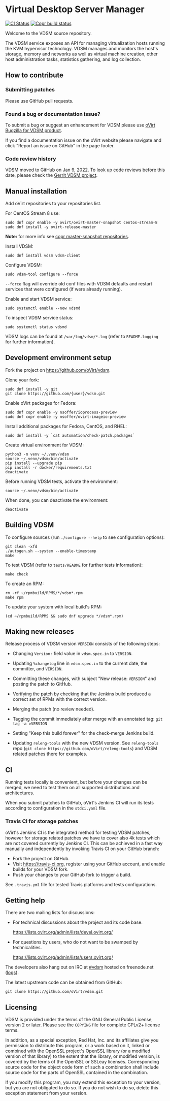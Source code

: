 # Virtual Desktop Server Manager

[![CI Status](https://github.com/oVirt/vdsm/actions/workflows/ci.yml/badge.svg)](https://github.com/oVirt/vdsm/actions)
[![Copr build status](https://copr.fedorainfracloud.org/coprs/ovirt/ovirt-master-snapshot/package/vdsm/status_image/last_build.png)](https://copr.fedorainfracloud.org/coprs/ovirt/ovirt-master-snapshot/package/vdsm/)

Welcome to the VDSM source repository.

The VDSM service exposes an API for managing virtualization
hosts running the KVM hypervisor technology. VDSM manages and monitors
the host's storage, memory and networks as well as virtual machine
creation, other host administration tasks, statistics gathering, and
log collection.

## How to contribute

### Submitting patches

Please use GitHub pull requests.

### Found a bug or documentation issue?

To submit a bug or suggest an enhancement for VDSM please use
[oVirt Bugzilla for VDSM product](https://bugzilla.redhat.com/enter_bug.cgi?product=vdsm).

If you find a documentation issue on the oVirt website please navigate
and click "Report an issue on GitHub" in the page footer.

### Code review history

VDSM moved to GitHub on Jan 9, 2022. To look up code reviews before this
date, please check the [Gerrit VDSM project](https://gerrit.ovirt.org/q/project:vdsm+is:merged).

## Manual installation

Add oVirt repositories to your repositories list.

For CentOS Stream 8 use:

    sudo dnf copr enable -y ovirt/ovirt-master-snapshot centos-stream-8
    sudo dnf install -y ovirt-release-master

**Note:** for more info see
[copr master-snapshot repositories](https://copr.fedorainfracloud.org/coprs/ovirt/ovirt-master-snapshot/).

Install VDSM:

    sudo dnf install vdsm vdsm-client

Configure VDSM:

    sudo vdsm-tool configure --force

`--force` flag will override old conf files with VDSM defaults and
restart services that were configured (if were already running).

Enable and start VDSM service:

    sudo systemctl enable --now vdsmd

To inspect VDSM service status:

    sudo systemctl status vdsmd

VDSM logs can be found at `/var/log/vdsm/*.log` (refer to `README.logging` for further information).


## Development environment setup

Fork the project on https://github.com/oVirt/vdsm.

Clone your fork:

    sudo dnf install -y git
    git clone https://github.com/{user}/vdsm.git

Enable oVirt packages for Fedora:

    sudo dnf copr enable -y nsoffer/ioprocess-preview
    sudo dnf copr enable -y nsoffer/ovirt-imageio-preview

Install additional packages for Fedora, CentOS, and RHEL:

    sudo dnf install -y `cat automation/check-patch.packages`

Create virtual environment for VDSM:

    python3 -m venv ~/.venv/vdsm
    source ~/.venv/vdsm/bin/activate
    pip install --upgrade pip
    pip install -r docker/requirements.txt
    deactivate

Before running VDSM tests, activate the environment:

    source ~/.venv/vdsm/bin/activate

When done, you can deactivate the environment:

    deactivate

## Building VDSM

To configure sources (run `./configure --help` to see configuration options):

    git clean -xfd
    ./autogen.sh --system --enable-timestamp
    make

To test VDSM (refer to `tests/README` for further tests information):

    make check

To create an RPM:

    rm -rf ~/rpmbuild/RPMS/*/vdsm*.rpm
    make rpm

To update your system with local build's RPM:

    (cd ~/rpmbuild/RPMS && sudo dnf upgrade */vdsm*.rpm)


## Making new releases

Release process of VDSM version `VERSION` consists of the following
steps:

- Changing `Version:` field value in `vdsm.spec.in` to `VERSION`.

- Updating `%changelog` line in `vdsm.spec.in` to the current date,
  the committer, and `VERSION`.

- Committing these changes, with subject "New release: `VERSION`" and
  posting the patch to GitHub.

- Verifying the patch by checking that the Jenkins build produced a
  correct set of RPMs with the correct version.

- Merging the patch (no review needed).

- Tagging the commit immediately after merge with an annotated tag:
  `git tag -a vVERSION`

- Setting "Keep this build forever" for the check-merge Jenkins build.

- Updating `releng-tools` with the new VDSM version. See `releng-tools`
  repo (`git clone https://github.com/oVirt/releng-tools`) and VDSM
  related patches there for examples.


## CI

Running tests locally is convenient, but before your changes can be
merged, we need to test them on all supported distributions and
architectures.

When you submit patches to GitHub, oVirt's Jenkins CI will run its tests
according to configuration in the `stdci.yaml` file.

### Travis CI for storage patches

oVirt's Jenkins CI is the integrated method for testing VDSM patches,
however for storage related patches we have to cover also 4k tests which
are not covered currently by Jenkins CI. This can be achieved in a fast
way manually and independently by invoking Travis CI on your
GitHub branch:

- Fork the project on GitHub.
- Visit https://travis-ci.org, register using your GitHub account, and
  enable builds for your VDSM fork.
- Push your changes to your GitHub fork to trigger a build.

See `.travis.yml` file for tested Travis platforms and tests configurations.


## Getting help

There are two mailing lists for discussions:

- For technical discussions about the project and its code base.

  https://lists.ovirt.org/admin/lists/devel.ovirt.org/

- For questions by users, who do not want to be swamped by
  technicalities.

  https://lists.ovirt.org/admin/lists/users.ovirt.org/

The developers also hang out on IRC at
[#vdsm](irc://irc.freenode.org/vdsm) hosted on freenode.net
([logs](http://ekohl.nl/vdsm)).

The latest upstream code can be obtained from GitHub:

    git clone https://github.com/oVirt/vdsm.git


## Licensing

VDSM is provided under the terms of the GNU General Public License,
version 2 or later. Please see the `COPYING` file for complete GPLv2+
license terms.

In addition, as a special exception, Red Hat, Inc. and its affiliates
give you permission to distribute this program, or a work based on it,
linked or combined with the OpenSSL project's OpenSSL library (or a
modified version of that library) to the extent that the library, or
modified version, is covered by the terms of the OpenSSL or SSLeay
licenses. Corresponding source code for the object code form of such
a combination shall include source code for the parts of OpenSSL
contained in the combination.

If you modify this program, you may extend this exception to your
version, but you are not obligated to do so. If you do not wish to do
so, delete this exception statement from your version.
